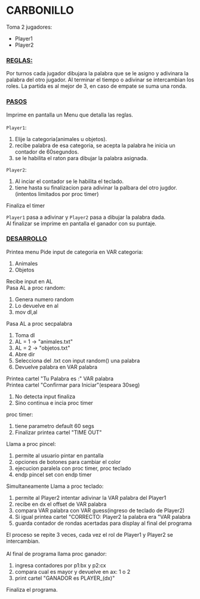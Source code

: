 <h1>CARBONILLO</h1>
<p>
  Toma 2 jugadores:
  <ul>
    <li>Player1</li>
    <li>Player2</li>
  </ul>
</p>
<ins><h3>REGLAS:</h3></ins>

  Por turnos cada jugador dibujara la palabra que se le asigno y adivinara la palabra del otro jugador.
  Al terminar el tiempo o adivinar se intercambian los roles.
  La partida es al mejor de 3, en caso de empate se suma una ronda.

<h3><ins>PASOS</ins></h3>
 
  Imprime en pantalla un Menu que detalla las reglas.
  <br>
  <br>
  `Player1`:
  <ol>
      <li> Elije la categoria(animales u objetos).</li>
      <li> recibe palabra de esa categoria, se acepta la palabra he inicia un contador de 60segundos.</li>
      <li> se le habilita el raton para dibujar la palabra asignada.</li>
  </ol>
  
  `Player2`: 
  <ol>
      <li> Al inciar el contador se le habilita el teclado.</li>
      <li>tiene hasta su finalizacion para adivinar la palbara del otro jugdor.(intentos limitados por proc timer)</li>
  </ol>  
  Finaliza el timer
  <br>
  
  `Player1` pasa a adivinar y `Player2` pasa a dibujar la palabra dada.
  <br>
  Al finalizar se imprime en pantalla el ganador con su puntaje.

<h3><ins>DESARROLLO</ins></h3>
  <p>
  Printea menu
  Pide input de categoria en VAR categoria:
  <ol>
      <li> Animales</li>
      <li> Objetos</li>
  </ol>
  Recibe input en AL
  <br>
  Pasa AL a proc random:
  <ol>
      <li>Genera numero random</li>
      <li>Lo devuelve en al</li>
      <li>mov dl,al</li>
  </ol>                  
  Pasa AL a proc secpalabra
  <ol>
      <li>Toma dl</li>
      <li>AL = 1 -> "animales.txt"</li>
      <li>AL = 2 -> "objetos.txt"</li>
      <li>Abre dir</li>
      <li>Selecciona del .txt con input random() una palabra</li>
      <li>Devuelve palabra en VAR palabra</li>
  </ol>
  Printea cartel "Tu Palabra es :" VAR palabra
  <br>
  Printea cartel "Confirmar para Iniciar"(espeara 30seg)
  <ol>
      <li>No detecta input finaliza</li>
      <li>Sino continua e incia proc timer</li>
  </ol>
  proc timer:
  <ol>
      <li>tiene parametro default 60 segs</li>
      <li>Finalizar printea cartel "TIME OUT"</li>
  </ol>
  Llama a proc pincel:
  <ol>
      <li>permite al usuario pintar en pantalla</li>
      <li>opciones de botones para cambiar el color</li>
      <li>ejecucion paralela con proc timer, proc teclado</li>
      <li>endp pincel set con endp timer</li>
  </ol>
  Simultaneamente Llama a proc teclado:
  <ol>
      <li>permite al Player2 intentar adivinar la VAR palabra del Player1</li>
      <li>recibe en dx el offset de VAR palabra</li>
      <li>compara VAR palabra con VAR guess(ingreso de teclado de Player2)</li>
      <li>Si igual printea cartel "CORRECTO: Player2 la palabra era "VAR palabra</li>
      <li>guarda contador de rondas acertadas para display al final del programa</li>
  </ol>
  El proceso se repite 3 veces, cada vez el rol de Player1 y Player2 se intercambian.
  <br>
  <br>
  Al final de programa llama proc ganador:
  <ol>
      <li>ingresa contadores por p1:bx y p2:cx</li>
      <li>compara cual es mayor y devuelve en ax: 1 o 2</li>
      <li>print cartel "GANADOR es PLAYER_(dx)"</li>
  </ol>
  Finaliza el programa.
  <p>
                 

